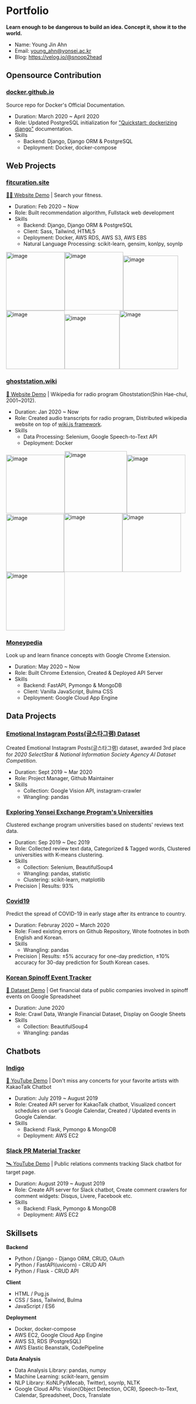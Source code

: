 # Portfolio

**Learn enough to be dangerous to build an idea. Concept it, show it to the world.**

* Name: Young Jin Ahn
* Email: young_ahn@yonsei.ac.kr
* Blog: https://velog.io/@snoop2head

## Opensource Contribution

### [docker.github.io](https://github.com/docker/docker.github.io)

Source repo for Docker's Official Documentation.

* Duration: March 2020 ~ April 2020
* Role: Updated PostgreSQL initialization for ["Quickstart: dockerizing django"](https://github.com/docker/docker.github.io/pull/10624) documentation.
* Skills
  * Backend: Django, Django ORM & PostgreSQL
  * Deployment: Docker, docker-compose

## Web Projects

### [fitcuration.site](https://github.com/fitcuration)

[🏋️‍♂️ Website Demo](http://fitcuration.site/) | Search your fitness.

* Duration: Feb 2020 ~ Now
* Role: Built recommendation algorithm, Fullstack web development
* Skills
  * Backend: Django, Django ORM & PostgreSQL
  * Client: Sass, Tailwind, HTML5
  * Deployment: Docker, AWS RDS, AWS S3, AWS EBS
  * Natural Language Processing: scikit-learn, gensim, konlpy, soynlp

<img width="160" alt="image" src="./images/fit_1_home_1.jpg"><img width="160" alt="image" src="./images/fit_2_search_1.jpg"><img width="150" alt="image" src="./images/fit_3_exercise_specific.jpg"><img width="160" alt="image" src="./images/fit_5_category.jpg"><img width="150" alt="image" src="./images/fit_5_category_2.jpg"><img width="160" alt="image" src="./images/fit_4_user.jpg">

### [ghoststation.wiki](https://github.com/ghoststation)

[👻 Website Demo](http://ec2-54-180-118-197.ap-northeast-2.compute.amazonaws.com/ko/home) | Wikipedia for radio program Ghoststation(Shin Hae-chul,  2001~2012).

* Duration: Jan 2020 ~ Now
* Role: Created audio transcripts for radio program, Distributed wikipedia website on top of [wiki.js framework](https://github.com/Requarks/wiki).
* Skills
  * Data Processing: Selenium, Google Speech-to-Text API
  * Deployment: Docker

<img width="160" alt="image" src="./images/ghost_1_1home.jpg"><img width="170" alt="image" src="./images/ghost_1_edit.jpg"><img width="160" alt="image" src="./images/ghost2-queries.jpg"><img width="158" alt="image" src="./images/ghost2-transcript_page.jpg"><img width="160" alt="image" src="./images/ghost6_comments.jpg"><img width="160" alt="image" src="./images/ghost3_login.jpg"><img width="160" alt="image" src="./images/ghost4_personal_page.jpg">

### [Moneypedia](https://github.com/Moneypedia/finance-extension)

Look up and learn finance concepts with Google Chrome Extension.

* Duration: May 2020 ~ Now
* Role: Built Chrome Extension, Created & Deployed API Server
* Skills
  * Backend: FastAPI, Pymongo & MongoDB
  * Client: Vanilla JavaScript, Bulma CSS
  * Deployment: Google Cloud App Engine

## Data Projects

### [Emotional Instagram Posts(글스타그램) Dataset](https://github.com/Keracorn/geulstagram)

Created Emotional Instagram Posts(글스타그램) dataset, awarded 3rd place for *2020 SelectStar & National Information Society Agency AI Dataset Competition*.

* Duration: Sept 2019 ~ Mar 2020
* Role: Project Manager, Github Maintainer
* Skills
  * Collection: Google Vision API, instagram-crawler
  * Wrangling: pandas

### [Exploring Yonsei Exchange Program's Universities](https://github.com/snoop2head/yonsei-exchange-life)

Clustered exchange program universities based on students' reviews text data.

* Duration: Sep 2019  ~ Dec 2019
* Role: Collected review text data, Categorized & Tagged words, Clustered universities with K-means clustering.
* Skills
  * Collection: Selenium, BeautifulSoup4
  * Wrangling: pandas, statistic
  * Clustering: scikit-learn, matplotlib
* Precision | Results: 93%

###  [Covid19](https://github.com/Rank23/COVID19)

Predict the spread of COVID-19 in early stage after its entrance to country.

* Duration: Februray 2020 ~ March 2020
* Role: Fixed existing errors on Github Repository, Wrote footnotes in both English and Korean.
* Skills
  * Wrangling: pandas
* Precision | Results: ±5% accuracy for one-day prediction, ±10% accuracy for 30-day prediction for South Korean cases.

### [Korean Spinoff Event Tracker](https://github.com/snoop2head/spinoff_hunter_kor)

[🧩 Dataset Demo](https://docs.google.com/spreadsheets/d/1chJ2NKHVc0gKjsMaQI1UHEPxdjneV1ZWaTGHseQvxP4/edit?usp=sharing) | Get financial data of public companies involved in spinoff events on Google Spreadsheet

* Duration: June 2020
* Role: Crawl Data, Wrangle Financial Dataset, Display on Google Sheets
* Skills
  * Collection: BeautifulSoup4
  * Wrangling: pandas

## Chatbots

### [Indigo](https://github.com/snoop2head/indigo)

[🎹 YouTube Demo](https://www.youtube.com/watch?v=uIOWqumaOD4) | Don't miss any concerts for your favorite artists with KakaoTalk Chatbot

* Duration: July 2019 ~ August 2019
* Role: Created API server for KakaoTalk chatbot, Visualized concert schedules on user's Google Calendar, Created / Updated events in Google Calendar.
* Skills
  * Backend: Flask, Pymongo & MongoDB
  * Deployment: AWS EC2

### [Slack PR Material Tracker](https://github.com/snoop2head/comments_tracker)

[🛰 YouTube Demo](https://youtu.be/15vnPbewoLw) | Public relations comments tracking Slack chatbot for target page.

* Duration: August 2019 ~ August 2019
* Role: Create API server for Slack chatbot, Create comment crawlers for comment widgets: Disqus, Livere, Facebook etc.
* Skills
  * Backend: Flask, Pymongo & MongoDB
  * Deployment: AWS EC2

## Skillsets

**Backend**

* Python / Django - Django ORM, CRUD, OAuth
* Python / FastAPI(uvicorn) - CRUD API
* Python / Flask - CRUD API

**Client**

* HTML / Pug.js
* CSS / Sass, Tailwind, Bulma
* JavaScript / ES6

**Deployment**

* Docker, docker-compose
* AWS EC2, Google Cloud App Engine
* AWS S3, RDS (PostgreSQL)
* AWS Elastic Beanstalk, CodePipeline

**Data Analysis**

* Data Analysis Library: pandas, numpy
* Machine Learning: scikit-learn, gensim
* NLP Library: KoNLPy(Mecab, Twitter), soynlp, NLTK
* Google Cloud APIs: Vision(Object Detection, OCR), Speech-to-Text, Calendar, Spreadsheet, Docs, Translate
